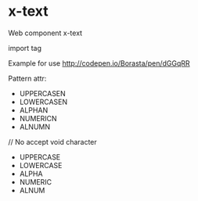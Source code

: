 # x-text
Web component x-text

import tag
<code><link rel="import" href="http://input.comli.com/x-text.html"/></code>

Example for use http://codepen.io/Borasta/pen/dGGqRR

Pattern attr:
  - UPPERCASEN
  - LOWERCASEN
  - ALPHAN
  - NUMERICN
  - ALNUMN
  
  // No accept void character
  - UPPERCASE
  - LOWERCASE
  - ALPHA
  - NUMERIC
  - ALNUM
